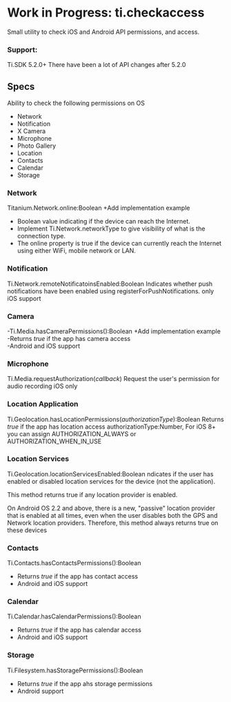 # Work in Progress: ti.checkaccess
Small utility to check iOS and Android API permissions, and access.

### Support:
Ti.SDK 5.2.0+
There have been a lot of API changes after 5.2.0

## Specs
Ability to check the following permissions on OS
- Network
- Notification
- X Camera
- Microphone
- Photo Gallery
- Location
- Contacts
- Calendar
- Storage

### Network
Titanium.Network.online:Boolean		 +Add implementation example
 - Boolean value indicating if the device can reach the Internet.		
 - Implement Ti.Network.networkType to give visibility of what is the connection type.		
 - The online property is true if the device can currently reach the Internet using either WiFi, mobile network or LAN.

### Notification
Ti.Network.remoteNotificatoinsEnabled:Boolean
Indicates whether push notifications have been enabled using registerForPushNotifications.
only iOS support

### Camera
-Ti.Media.hasCameraPermissions():Boolean		 +Add implementation example
 -Returns *true* if the app has camera access		
 -Android and iOS support
 
### Microphone
Ti.Media.requestAuthorization(*callback*)
Request the user's permission for audio recording
iOS only

### Location Application
Ti.Geolocation.hasLocationPermissions(*authorizationType*):Boolean
Returns *true* if the app has location access
authorizationType:Number, For iOS 8+ you can assign AUTHORIZATION_ALWAYS or AUTHORIZATION_WHEN_IN_USE

### Location Services 
Ti.Geolocation.locationServicesEnabled:Boolean
ndicates if the user has enabled or disabled location services for the device (not the application).

This method returns true if any location provider is enabled.

On Android OS 2.2 and above, there is a new, "passive" location provider that is enabled at all times, even when the user disables both the GPS and Network location providers. Therefore, this method always returns true on these devices

### Contacts
Ti.Contacts.hasContactsPermissions():Boolean
- Returns *true* if the app has contact access
- Android and iOS support

### Calendar
Ti.Calendar.hasCalendarPermissions():Boolean
 - Returns *true* if the app has calendar access
 - Android and iOS support

### Storage
Ti.Filesystem.hasStoragePermissions():Boolean
 - Returns *true* if the app ahs storage permissions
 - Android support
